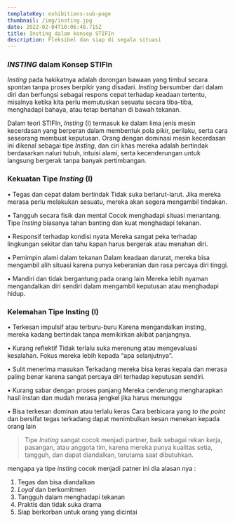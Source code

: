 ```yaml
---
templateKey: exhibitions-sub-page
thumbnail: /img/insting.jpg
date: 2022-02-04T10:06:48.715Z
title: Insting dalam konsep STIFIn
description: Fleksibel dan siap di segala situasi
---
```




### *INSTING* dalam Konsep STIFIn

*Insting* pada hakikatnya adalah dorongan bawaan yang timbul secara spontan tanpa proses berpikir yang disadari. *Insting* bersumber dari dalam diri dan berfungsi sebagai respons cepat terhadap keadaan tertentu, misalnya ketika kita perlu memutuskan sesuatu secara tiba-tiba, menghadapi bahaya, atau tetap bertahan di bawah tekanan.

Dalam teori STIFIn, *Insting* (I) termasuk ke dalam lima jenis mesin kecerdasan yang berperan dalam membentuk pola pikir, perilaku, serta cara seseorang membuat keputusan. Orang dengan dominasi mesin kecerdasan ini dikenal sebagai tipe *Insting*, dan ciri khas mereka adalah bertindak berdasarkan naluri tubuh, intuisi alami, serta kecenderungan untuk langsung bergerak tanpa banyak pertimbangan.

### Kekuatan Tipe *Insting* (I)
• Tegas dan cepat dalam bertindak
Tidak suka berlarut-larut. Jika mereka merasa perlu melakukan sesuatu, mereka akan segera mengambil tindakan.

• Tangguh secara fisik dan mental
Cocok menghadapi situasi menantang. Tipe *Insting* biasanya tahan banting dan kuat menghadapi tekanan.

• Responsif terhadap kondisi nyata
Mereka sangat peka terhadap lingkungan sekitar dan tahu kapan harus bergerak atau menahan diri.

• Pemimpin alami dalam tekanan
Dalam keadaan darurat, mereka bisa mengambil alih situasi karena punya keberanian dan rasa percaya diri tinggi.

• Mandiri dan tidak bergantung pada orang lain
Mereka lebih nyaman mengandalkan diri sendiri dalam mengambil keputusan atau menghadapi hidup.

### Kelemahan Tipe Insting (I)

• Terkesan impulsif atau terburu-buru
Karena mengandalkan insting, mereka kadang bertindak tanpa memikirkan akibat panjangnya.

• Kurang reflektif
Tidak terlalu suka merenung atau mengevaluasi kesalahan. Fokus mereka lebih kepada “apa selanjutnya”.

• Sulit menerima masukan
Terkadang mereka bisa keras kepala dan merasa paling benar karena sangat percaya diri terhadap keputusan sendiri.

• Kurang sabar dengan proses panjang
Mereka cenderung mengharapkan hasil instan dan mudah merasa jengkel jika harus menunggu

• Bisa terkesan dominan atau terlalu keras
Cara berbicara yang *to the point* dan bersifat tegas terkadang dapat menimbulkan kesan menekan kepada orang lain


> Tipe *Insting* sangat cocok menjadi partner, baik sebagai rekan kerja, pasangan, atau anggota tim, karena mereka punya kualitas setia, tangguh, dan dapat diandalkan, terutama saat dibutuhkan.

mengapa ya tipe *insting* cocok menjadi patner ini dia alasan nya :

1. Tegas dan bisa diandalkan
2. *Loyal* dan berkomitmen
3. Tangguh dalam menghadapi tekanan
4. Praktis dan tidak suka drama
5. Siap berkorban untuk orang yang dicintai

